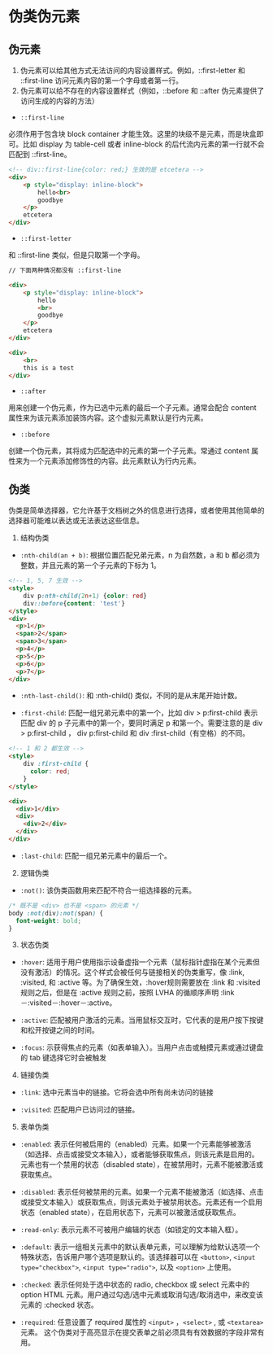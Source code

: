 # 伪类伪元素

## 伪元素

1. 伪元素可以给其他方式无法访问的内容设置样式。例如，::first-letter 和 ::first-line 访问元素内容的第一个字母或者第一行。
2. 伪元素可以给不存在的内容设置样式（例如，::before 和 ::after 伪元素提供了访问生成的内容的方法）

* `::first-line`

必须作用于包含块 block container 才能生效。这里的块级不是元素，而是块盒即可。比如 display 为 table-cell 或者 inline-block 的后代流内元素的第一行就不会匹配到 ::first-line。

```html
<!-- div::first-line{color: red;} 生效的是 etcetera -->
<div>
    <p style="display: inline-block">
        hello<br>
        goodbye
    </p>
    etcetera
</div>
```

* `::first-letter`

和 ::first-line 类似，但是只取第一个字母。

```html
// 下面两种情况都没有 ::first-line

<div>
    <p style="display: inline-block">
        hello
        <br>
        goodbye
    </p>
    etcetera
</div>

<div>
    <br>
    this is a test
</div>
```

* `::after`

用来创建一个伪元素，作为已选中元素的最后一个子元素。通常会配合 content 属性来为该元素添加装饰内容。这个虚拟元素默认是行内元素。

* `::before`

创建一个伪元素，其将成为匹配选中的元素的第一个子元素。常通过 content 属性来为一个元素添加修饰性的内容。此元素默认为行内元素。

## 伪类

伪类是简单选择器，它允许基于文档树之外的信息进行选择，或者使用其他简单的选择器可能难以表达或无法表达这些信息。

1. 结构伪类

* `:nth-child(an + b)`: 根据位置匹配兄弟元素，n 为自然数，a 和 b 都必须为整数，并且元素的第一个子元素的下标为 1。

```html
<!-- 1, 5, 7 生效 -->
<style>
    div p:nth-child(2n+1) {color: red}
    div::before{content: 'test'}
</style>
<div>
  <p>1</p>
  <span>2</span>
  <span>3</span>
  <p>4</p>
  <p>5</p>
  <p>6</p>
  <p>7</p>
</div>

```

* `:nth-last-child()`: 和 :nth-child() 类似，不同的是从末尾开始计数。

* `:first-child`: 匹配一组兄弟元素中的第一个，比如 div > p:first-child 表示匹配 div 的 p 子元素中的第一个，要同时满足 p 和第一个。需要注意的是 div > p:first-child ， div p:first-child 和 div :first-child（有空格）的不同。

```html
<!-- 1 和 2 都生效 -->
<style>
    div :first-child {
      color: red;
    }
</style>

<div>
  <div>1</div>
  <div>
    <div>2</div>
  </div>
</div>

```

* `:last-child`: 匹配一组兄弟元素中的最后一个。

2. 逻辑伪类

* `:not()`: 该伪类函数用来匹配不符合一组选择器的元素。

```css
/* 既不是 <div> 也不是 <span> 的元素 */
body :not(div):not(span) {
  font-weight: bold;
}
```

3. 状态伪类

* `:hover`: 适用于用户使用指示设备虚指一个元素（鼠标指针虚指在某个元素但没有激活）的情况。这个样式会被任何与链接相关的伪类重写，像 :link, :visited, 和 :active 等。为了确保生效，:hover规则需要放在 :link 和 :visited 规则之后，但是在 :active 规则之前，按照 LVHA 的循顺序声明 :link－:visited－:hover－:active。

* `:active`: 匹配被用户激活的元素。当用鼠标交互时，它代表的是用户按下按键和松开按键之间的时间。

* `:focus`: 示获得焦点的元素（如表单输入）。当用户点击或触摸元素或通过键盘的 tab 键选择它时会被触发

4. 链接伪类

* `:link`: 选中元素当中的链接。它将会选中所有尚未访问的链接

* `:visited`: 匹配用户已访问过的链接。

5. 表单伪类

* `:enabled`: 表示任何被启用的（enabled）元素。如果一个元素能够被激活（如选择、点击或接受文本输入），或者能够获取焦点，则该元素是启用的。元素也有一个禁用的状态（disabled state），在被禁用时，元素不能被激活或获取焦点。

* `:disabled`: 表示任何被禁用的元素。如果一个元素不能被激活（如选择、点击或接受文本输入）或获取焦点，则该元素处于被禁用状态。元素还有一个启用状态（enabled state），在启用状态下，元素可以被激活或获取焦点。

* `:read-only`: 表示元素不可被用户编辑的状态（如锁定的文本输入框）。

* `:default`: 表示一组相关元素中的默认表单元素，可以理解为给默认选项一个特殊状态，告诉用户哪个选项是默认的。该选择器可以在 `<button>`, `<input type="checkbox">`, `<input type="radio">`, 以及 `<option>` 上使用。

* `:checked`: 表示任何处于选中状态的 radio, checkbox 或 select 元素中的 option HTML 元素。用户通过勾选/选中元素或取消勾选/取消选中，来改变该元素的 :checked 状态。

* `:required`: 任意设置了 required 属性的 `<input>` ，`<select>` , 或 `<textarea>` 元素。 这个伪类对于高亮显示在提交表单之前必须具有有效数据的字段非常有用。